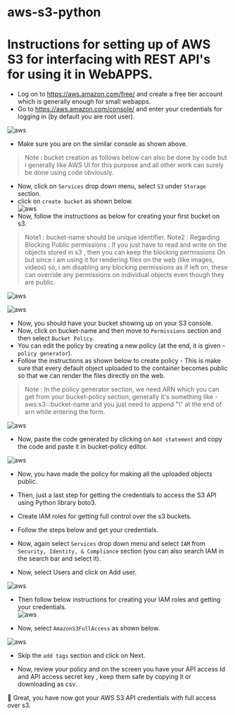 # aws-s3-python

# Instructions for setting up of AWS S3 for interfacing with REST API's for using it in WebAPPS.  

*  Log on to https://aws.amazon.com/free/ and create a free tier account which is generally enough for small webapps.       
*  Go to https://aws.amazon.com/console/ and enter your credentials for logging in (by default you are root user).          

![aws](/img/aws.JPG)   

* Make sure you are on the similar console as shown above.

> Note : bucket creation as follows below can also be done by code but i generally like AWS UI for this purpose and all other work can surely be done using code obviously.  

* Now, click on ```Services``` drop down menu, select ```S3``` under ```Storage``` section.     
* click on ```create bucket``` as shown below.    
![aws](/img/bucket_1.JPG)   
* Now, follow the instructions as below for creating your first bucket on s3.    
> Note1 : bucket-name should be unique identifier.
> Note2 : Regarding Blocking Public permissions : If you just have to read and write on the objects stored in s3 , then you can keep the blocking permissions On but since i am using it for rendering files on the web (like images, videos) so, i am disabling any blocking permissions as if left on, these can override any permissions on individual objects even though they are public.        

![aws](/img/first.JPG)      
 
![aws](/img/second.JPG)     

* Now, you should have your bucket showing up on your S3 console.       
* Now, click on bucket-name and then move to ```Permissions``` section and then select ```Bucket Policy```.      
* You can edit the policy by creating a new policy (at the end, it is given -```policy generator```).       
* Follow the instructions as shown below to create policy  - This is make sure that every default object uploaded to the container becomes public so that we can render the files directly on the web.           

> Note : In the policy generator section, we need ARN which you can get from your bucket-policy section, generally it's something like - 
aws:s3:::bucket-name and you just need to append "\\" at the end of arn while entering the form.           

![aws](/img/policy.jpg)        

* Now, paste the code generated by clicking on ```Add statement``` and copy the code and paste it in bucket-policy editor.    

![aws](/img/policy1.jpg)        

* Now, you have made the policy for making all the uploaded objects public.    

* Then, just a last step for getting the credentials to access the S3 API using Python library boto3.   
* Create IAM roles for getting full control over the s3 buckets.        
* Follow the steps below and get your credentials.    
* Now, again select ```Services``` drop down menu and select ```IAM``` from  ```Security, Identity, & Compliance``` section (you can also search IAM in the search bar and select it).     
* Now, select Users and click on Add user.    

![aws](/img/iam.jpg)              

* Then follow below instructions for creating your IAM roles and getting your credentials.     
![aws](/img/iam_1.JPG)              

* Now, select ```AmazonS3FullAccess``` as shown below.    

![aws](/img/iam_3.JPG)              

* Skip the ```add tags``` section and click on Next.    

* Now, review your policy and on the screen you have your API access Id and API access secret key , keep them safe by copying it or downloading as csv.       

🎉 Great, you have now got your AWS S3 API credentials with full access over s3.   
